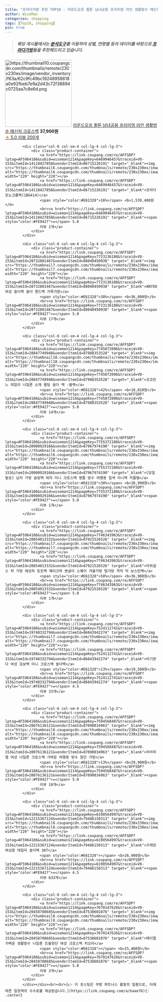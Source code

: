 ```yaml
---
title: "프라다가방 추천 TOP10 - 라운드오프 퀼튼 남녀공용 프리미엄 라인 생활방수 메신저 크로스백"
author: WiseMan
categories: shopping
tags: [Top10, shopping]
pin: true
---
```


> ##### 해당 게시물에서는 [**분석도구**](https://itemscout.io/)를 이용하여 **성별**, **연령별** 등의 데이터를 바탕으로 [**프라다가방**](https://link.coupang.com/a/baae76)들을 추천해드리고 있습니다.
<div class="container"><div class="row">
            <div class="col-6 col-sm-4 col-lg-4 col-lg-3">
                <div class="product-container">
                    <a href="https://link.coupang.com/re/AFFSDP?lptag=AF5964186&subid=wiseman1214&pageKey=7290130131&traceid=V0-153&itemId=18630846682&vendorItemId=85766063771" target="_blank"><img src="https://thumbnail10.coupangcdn.com/thumbnails/remote/230x230ex/image/vendor_inventory/f63a/62c9fc49bc19248958618a0e92fbeb7e9a2d43c72f38894c0725aa7c8e6d.png" alt="https://thumbnail10.coupangcdn.com/thumbnails/remote/230x230ex/image/vendor_inventory/f63a/62c9fc49bc19248958618a0e92fbeb7e9a2d43c72f38894c0725aa7c8e6d.png" width="220" height="220"></a>
                    <a href="https://link.coupang.com/re/AFFSDP?lptag=AF5964186&subid=wiseman1214&pageKey=7290130131&traceid=V0-153&itemId=18630846682&vendorItemId=85766063771" target="_blank">라운드오프 퀼튼 남녀공용 프리미엄 라인 생활방수 메신저 크로스백</a>
                    <span style="color:#E61328"></span> <b>37,900원</b>
                    <br><a href="https://link.coupang.com/re/AFFSDP?lptag=AF5964186&subid=wiseman1214&pageKey=7290130131&traceid=V0-153&itemId=18630846682&vendorItemId=85766063771" target="_blank"><span style="color:#FE9427">★</span> 5.0
                    리뷰 200개</a>
                </div>
            </div>
            
            <div class="col-6 col-sm-4 col-lg-4 col-lg-3">
                <div class="product-container">
                    <a href="https://link.coupang.com/re/AFFSDP?lptag=AF5964186&subid=wiseman1214&pageKey=6469946457&traceid=V0-153&itemId=14118427858&vendorItemId=86715226191" target="_blank"><img src="https://thumbnail6.coupangcdn.com/thumbnails/remote/230x230ex/image/vendor_inventory/022b/47acea23e78767df2111a03accb4201dcf131251251d5a24cb6131090370.jpg" alt="https://thumbnail6.coupangcdn.com/thumbnails/remote/230x230ex/image/vendor_inventory/022b/47acea23e78767df2111a03accb4201dcf131251251d5a24cb6131090370.jpg" width="220" height="220"></a>
                    <a href="https://link.coupang.com/re/AFFSDP?lptag=AF5964186&subid=wiseman1214&pageKey=6469946457&traceid=V0-153&itemId=14118427858&vendorItemId=86715226191" target="_blank">프라다 모노크롬백(1BG414)</a>
                    <span style="color:#E61328">16%</span> <b>1,539,400원</b>
                    <br><a href="https://link.coupang.com/re/AFFSDP?lptag=AF5964186&subid=wiseman1214&pageKey=6469946457&traceid=V0-153&itemId=14118427858&vendorItemId=86715226191" target="_blank"><span style="color:#FE9427">★</span> 5.0
                    리뷰 1개</a>
                </div>
            </div>
            
            <div class="col-6 col-sm-4 col-lg-4 col-lg-3">
                <div class="product-container">
                    <a href="https://link.coupang.com/re/AFFSDP?lptag=AF5964186&subid=wiseman1214&pageKey=7723136188&traceid=V0-153&itemId=20732801467&vendorItemId=88040450938" target="_blank"><img src="https://thumbnail7.coupangcdn.com/thumbnails/remote/230x230ex/image/vendor_inventory/c89e/8e0a5a0c68b2125e72c3d0260642b3c60a6605475abea802ac3160216cd8.jpg" alt="https://thumbnail7.coupangcdn.com/thumbnails/remote/230x230ex/image/vendor_inventory/c89e/8e0a5a0c68b2125e72c3d0260642b3c60a6605475abea802ac3160216cd8.jpg" width="220" height="220"></a>
                    <a href="https://link.coupang.com/re/AFFSDP?lptag=AF5964186&subid=wiseman1214&pageKey=7723136188&traceid=V0-153&itemId=20732801467&vendorItemId=88040450938" target="_blank">ANYOU 여성 숄더백 숄더 핸드백 가죽가방</a>
                    <span style="color:#E61328">30%</span> <b>36,800원</b>
                    <br><a href="https://link.coupang.com/re/AFFSDP?lptag=AF5964186&subid=wiseman1214&pageKey=7723136188&traceid=V0-153&itemId=20732801467&vendorItemId=88040450938" target="_blank"><span style="color:#FE9427">★</span> 5.0
                    리뷰 17개</a>
                </div>
            </div>
            
            <div class="col-6 col-sm-4 col-lg-4 col-lg-3">
                <div class="product-container">
                    <a href="https://link.coupang.com/re/AFFSDP?lptag=AF5964186&subid=wiseman1214&pageKey=7745072096&traceid=V0-153&itemId=20847749940&vendorItemId=87988353528" target="_blank"><img src="https://thumbnail10.coupangcdn.com/thumbnails/remote/230x230ex/image/vendor_inventory/0cd1/1a60f0034bdf42d0a7da51924c4a4ed14dbce0600ccab4a55338c922f5a7.jpg" alt="https://thumbnail10.coupangcdn.com/thumbnails/remote/230x230ex/image/vendor_inventory/0cd1/1a60f0034bdf42d0a7da51924c4a4ed14dbce0600ccab4a55338c922f5a7.jpg" width="220" height="220"></a>
                    <a href="https://link.coupang.com/re/AFFSDP?lptag=AF5964186&subid=wiseman1214&pageKey=7745072096&traceid=V0-153&itemId=20847749940&vendorItemId=87988353528" target="_blank">코코린느 데일리 나일론 소재 퀼팅 숄더 백 -블랙</a>
                    <span style="color:#E61328">42%</span> <b>18,810원</b>
                    <br><a href="https://link.coupang.com/re/AFFSDP?lptag=AF5964186&subid=wiseman1214&pageKey=7745072096&traceid=V0-153&itemId=20847749940&vendorItemId=87988353528" target="_blank"><span style="color:#FE9427">★</span> 5.0
                    리뷰 14개</a>
                </div>
            </div>
            
            <div class="col-6 col-sm-4 col-lg-4 col-lg-3">
                <div class="product-container">
                    <a href="https://link.coupang.com/re/AFFSDP?lptag=AF5964186&subid=wiseman1214&pageKey=7755372180&traceid=V0-153&itemId=20900929166&vendorItemId=87967974190" target="_blank"><img src="https://thumbnail6.coupangcdn.com/thumbnails/remote/230x230ex/image/vendor_inventory/893c/63846dd1d9baeb20a727eafd597774d3b21e2afd5df3a31cacc1808137b0.jpeg" alt="https://thumbnail6.coupangcdn.com/thumbnails/remote/230x230ex/image/vendor_inventory/893c/63846dd1d9baeb20a727eafd597774d3b21e2afd5df3a31cacc1808137b0.jpeg" width="220" height="220"></a>
                    <a href="https://link.coupang.com/re/AFFSDP?lptag=AF5964186&subid=wiseman1214&pageKey=7755372180&traceid=V0-153&itemId=20900929166&vendorItemId=87967974190" target="_blank">[당일발송] 남자 가방 슬링백 여자 미니 크로스백 명품 방수 여행용 힙색 미니백 커플템</a>
                    <span style="color:#E61328">30%</span> <b>38,990원</b>
                    <br><a href="https://link.coupang.com/re/AFFSDP?lptag=AF5964186&subid=wiseman1214&pageKey=7755372180&traceid=V0-153&itemId=20900929166&vendorItemId=87967974190" target="_blank"><span style="color:#FE9427">★</span> 5.0
                    리뷰 1개</a>
                </div>
            </div>
            
            <div class="col-6 col-sm-4 col-lg-4 col-lg-3">
                <div class="product-container">
                    <a href="https://link.coupang.com/re/AFFSDP?lptag=AF5964186&subid=wiseman1214&pageKey=7746343963&traceid=V0-153&itemId=20854013332&vendorItemId=87921526526" target="_blank"><img src="https://thumbnail7.coupangcdn.com/thumbnails/remote/230x230ex/image/vendor_inventory/ae82/d448f09c555aabd7b2271f48e98f879d464a73a949c7075778e04dc89141.jpg" alt="https://thumbnail7.coupangcdn.com/thumbnails/remote/230x230ex/image/vendor_inventory/ae82/d448f09c555aabd7b2271f48e98f879d464a73a949c7075778e04dc89141.jpg" width="220" height="220"></a>
                    <a href="https://link.coupang.com/re/AFFSDP?lptag=AF5964186&subid=wiseman1214&pageKey=7746343963&traceid=V0-153&itemId=20854013332&vendorItemId=87921526526" target="_blank">아하걸스 퍼 가방 에코퍼 토트백 페이크퍼 뽀글이 스퀘어 겨울가방 털가방 격자 빅 보스턴백</a>
                    <span style="color:#E61328">58%</span> <b>36,900원</b>
                    <br><a href="https://link.coupang.com/re/AFFSDP?lptag=AF5964186&subid=wiseman1214&pageKey=7746343963&traceid=V0-153&itemId=20854013332&vendorItemId=87921526526" target="_blank"><span style="color:#FE9427">★</span> 5.0
                    리뷰 1개</a>
                </div>
            </div>
            
            <div class="col-6 col-sm-4 col-lg-4 col-lg-3">
                <div class="product-container">
                    <a href="https://link.coupang.com/re/AFFSDP?lptag=AF5964186&subid=wiseman1214&pageKey=7524112741&traceid=V0-153&itemId=19740332794&vendorItemId=86843942274" target="_blank"><img src="https://thumbnail7.coupangcdn.com/thumbnails/remote/230x230ex/image/vendor_inventory/017b/5bed06f21ec795ba3438e1c6d89c260bccb615c5fc4df7ef09ca6a3b426a.jpg" alt="https://thumbnail7.coupangcdn.com/thumbnails/remote/230x230ex/image/vendor_inventory/017b/5bed06f21ec795ba3438e1c6d89c260bccb615c5fc4df7ef09ca6a3b426a.jpg" width="220" height="220"></a>
                    <a href="https://link.coupang.com/re/AFFSDP?lptag=AF5964186&subid=wiseman1214&pageKey=7524112741&traceid=V0-153&itemId=19740332794&vendorItemId=86843942274" target="_blank">아기판다 여성 호보백 미니 크로스백 숄더백</a>
                    <span style="color:#E61328">13%</span> <b>19,500원</b>
                    <br><a href="https://link.coupang.com/re/AFFSDP?lptag=AF5964186&subid=wiseman1214&pageKey=7524112741&traceid=V0-153&itemId=19740332794&vendorItemId=86843942274" target="_blank"><span style="color:#FE9427">★</span> 4.5
                    리뷰 33개</a>
                </div>
            </div>
            
            <div class="col-6 col-sm-4 col-lg-4 col-lg-3">
                <div class="product-container">
                    <a href="https://link.coupang.com/re/AFFSDP?lptag=AF5964186&subid=wiseman1214&pageKey=7594568487&traceid=V0-153&itemId=20076136121&vendorItemId=87090034963" target="_blank"><img src="https://thumbnail8.coupangcdn.com/thumbnails/remote/230x230ex/image/vendor_inventory/0c5d/3213f3d50ac42b9b94672bd4df921b5084b05144fe8434d7f3eddfadd269.jpg" alt="https://thumbnail8.coupangcdn.com/thumbnails/remote/230x230ex/image/vendor_inventory/0c5d/3213f3d50ac42b9b94672bd4df921b5084b05144fe8434d7f3eddfadd269.jpg" width="220" height="220"></a>
                    <a href="https://link.coupang.com/re/AFFSDP?lptag=AF5964186&subid=wiseman1214&pageKey=7594568487&traceid=V0-153&itemId=20076136121&vendorItemId=87090034963" target="_blank">라라피엘 여성 나일론 크로스백 가벼운 여행용 방수 원단 가방</a>
                    <span style="color:#E61328">13%</span> <b>29,900원</b>
                    <br><a href="https://link.coupang.com/re/AFFSDP?lptag=AF5964186&subid=wiseman1214&pageKey=7594568487&traceid=V0-153&itemId=20076136121&vendorItemId=87090034963" target="_blank"><span style="color:#FE9427">★</span> 5.0
                    리뷰 18개</a>
                </div>
            </div>
            
            <div class="col-6 col-sm-4 col-lg-4 col-lg-3">
                <div class="product-container">
                    <a href="https://link.coupang.com/re/AFFSDP?lptag=AF5964186&subid=wiseman1214&pageKey=6190564997&traceid=V0-153&itemId=12215367124&vendorItemId=79486150313" target="_blank"><img src="https://thumbnail8.coupangcdn.com/thumbnails/remote/230x230ex/image/rs_quotation_api/0bgxabxp/465c1f627de74a2e9fea4cf73bad23d8.jpg" alt="https://thumbnail8.coupangcdn.com/thumbnails/remote/230x230ex/image/rs_quotation_api/0bgxabxp/465c1f627de74a2e9fea4cf73bad23d8.jpg" width="220" height="220"></a>
                    <a href="https://link.coupang.com/re/AFFSDP?lptag=AF5964186&subid=wiseman1214&pageKey=6190564997&traceid=V0-153&itemId=12215367124&vendorItemId=79486150313" target="_blank">끄레앙 여성용 데일리 숄더백 307</a>
                    <span style="color:#E61328"></span> <b>26,900원</b>
                    <br><a href="https://link.coupang.com/re/AFFSDP?lptag=AF5964186&subid=wiseman1214&pageKey=6190564997&traceid=V0-153&itemId=12215367124&vendorItemId=79486150313" target="_blank"><span style="color:#FE9427">★</span> 4.5
                    리뷰 633개</a>
                </div>
            </div>
            
            <div class="col-6 col-sm-4 col-lg-4 col-lg-3">
                <div class="product-container">
                    <a href="https://link.coupang.com/re/AFFSDP?lptag=AF5964186&subid=wiseman1214&pageKey=7670147626&traceid=V0-153&itemId=20458708685&vendorItemId=87538601076" target="_blank"><img src="https://thumbnail8.coupangcdn.com/thumbnails/remote/230x230ex/image/vendor_inventory/e3c0/7d60991258d18899caea697054130f098cbdcd5c92e891f566042c7ea6cd.jpg" alt="https://thumbnail8.coupangcdn.com/thumbnails/remote/230x230ex/image/vendor_inventory/e3c0/7d60991258d18899caea697054130f098cbdcd5c92e891f566042c7ea6cd.jpg" width="220" height="220"></a>
                    <a href="https://link.coupang.com/re/AFFSDP?lptag=AF5964186&subid=wiseman1214&pageKey=7670147626&traceid=V0-153&itemId=20458708685&vendorItemId=87538601076" target="_blank">메이멀 가벼운 생활방수 나일론 트윌원단 여성 크로스백 피오라</a>
                    <span style="color:#E61328"></span> <b>25,400원</b>
                    <br><a href="https://link.coupang.com/re/AFFSDP?lptag=AF5964186&subid=wiseman1214&pageKey=7670147626&traceid=V0-153&itemId=20458708685&vendorItemId=87538601076" target="_blank"><span style="color:#FE9427">★</span> 5.0
                    리뷰 3개</a>
                </div>
            </div>
            </div></div><br><br>[👉 이 포스팅은 쿠팡 파트너스 활동의 일환으로, 이에 따른 일정액의 수수료를 제공받습니다.](https://link.coupang.com/a/baae76){: .center}